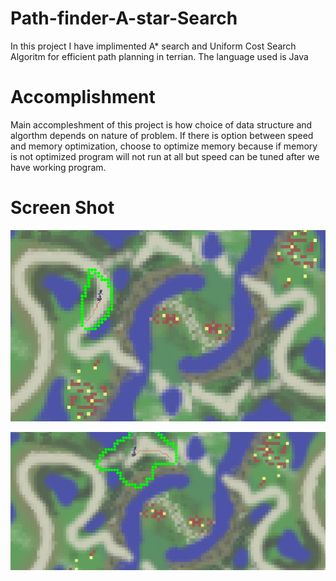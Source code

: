 # Path-finder-A-star-Search
In this project I have implimented A* search and Uniform Cost Search Algoritm for efficient path planning in terrian. The language used is Java

# Accomplishment
Main accompleshment of this project is how choice of data structure and algorthm depends on nature of problem. If there is option between speed and memory optimization, choose to optimize memory because if memory is not optimized program will not run at all but speed can be tuned after we have working program. 

# Screen Shot 
![Image description](https://github.com/anjanpoudel/Path-finder-A-star-Search/blob/master/sc1.png)


![Image description](https://github.com/anjanpoudel/Path-finder-A-star-Search/blob/master/sc2.png)
